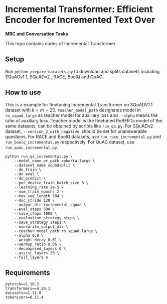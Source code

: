 # **Incremental Transformer: Efficient Encoder for Incremented Text Over**

**MRC and Conversation Tasks**

This repo contains codes of Incremental Transformer.

## Setup

Run `python prepare_datasets.py` to download and splits datasets including SQuADv1.1, SQuADv2 , RACE, BoolQ and QuAC.

## How to use

This is a example for finetuning Incremental Transformer on SQuADV1.1 dataset with $k=m=20$. `teacher_model_path` designates model in `ro_squad_large` as teacher model for auxiliary loss and `--alpha` means the ratio of auxiliary loss.  Teacher model is the finetuned RoBERTa model of the same datasets, can be obtained by scripts like `run_qa.py`. For SQuADv2 dataset, `--version_2_with_negative `should be set for unanswerable questions. For RACE and BoolQ datasets, use `run_race_incremental.py` and `run_boolq_incremental.py` respectively. For QuAC dataset, use `run_quac_incremental.py`.

```shell
python run_qa_incremental.py \
	--model_name_or_path roberta-large \
	--dataset_name squadsplit \
	--do_train \
	--do_eval \
	--do_predict \
	--per_device_train_batch_size 8 \
	--learning_rate 2e-5 \
	--num_train_epochs 2 \
	--max_seq_length 384 \
	--doc_stride 128 \
	--output_dir incremental_squad \
	--eval_steps 500 \
	--save_steps 1000 \
	--evaluation_strategy steps \
	--save_strategy steps \
	--overwrite_output_dir \
	--teacher_model_path ro_squad_large \
	--alpha 0.9 \
	--weight_decay 0.01 \
	--warmup_ratio 0.06 \
	--decomposed_layers 0 \
	--assist_layers 20 \
	--full_layers 4
```

## Requirements

```
pytorch==1.10.2
transformers==4.20.1
datasets==1.11.0
tokenizers=0.11.4
```



